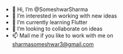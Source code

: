 - 👋 Hi, I’m @SomeshwarSharma
- 👀 I’m interested in working with new ideas
- 🌱 I’m currently learning Flutter
- 💞️ I’m looking to collaborate on ideas
- 📫 Mail me if you like to work with me on sharmasomeshwar3@gmail.com

<!---
SomeshwarSharma/SomeshwarSharma is a ✨ special ✨ repository because its `README.md` (this file) appears on your GitHub profile.
You can click the Preview link to take a look at your changes.
--->
